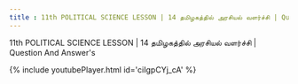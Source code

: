 ```yaml
---
title : 11th POLITICAL SCIENCE LESSON | 14 தமிழகத்தில் அரசியல் வளர்ச்சி | Question And Answer's
---
```


11th POLITICAL SCIENCE LESSON | 14 தமிழகத்தில் அரசியல் வளர்ச்சி | Question And Answer's



{% include youtubePlayer.html id='ciIgpCYj_cA' %}
